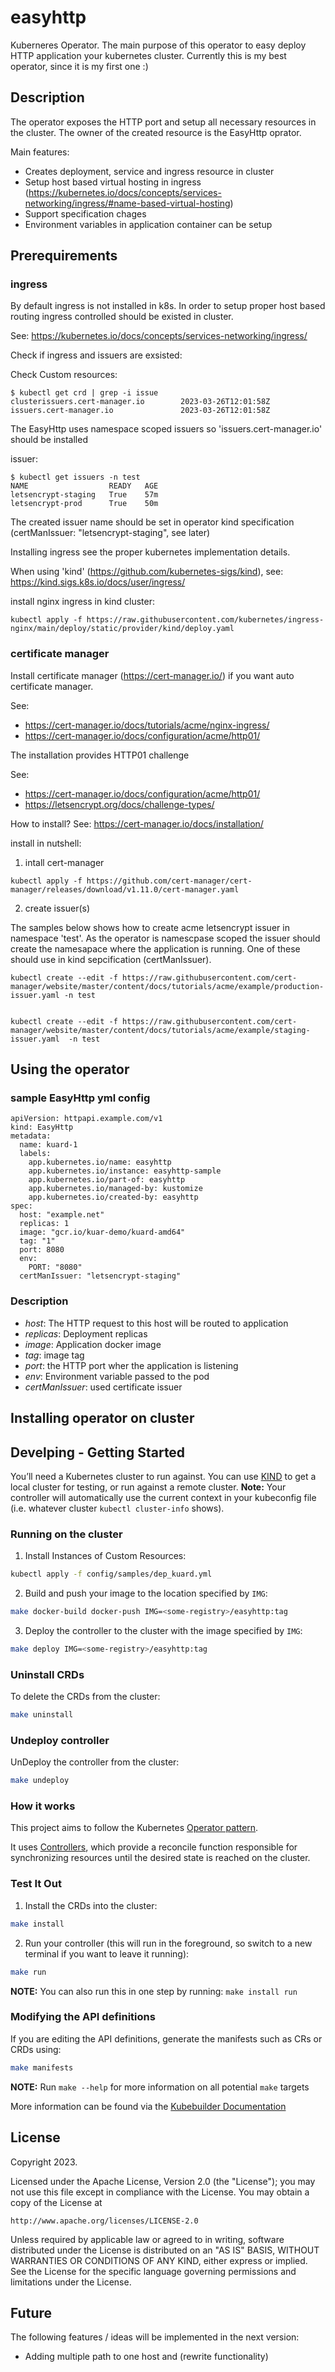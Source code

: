 # easyhttp

Kuberneres Operator. The main purpose of this operator to easy deploy HTTP application your kubernetes cluster. 
Currently this is my best operator, since it is my first one :) 

## Description
The operator exposes the HTTP port and setup all necessary resources in the cluster. The owner of the created
resource is the EasyHttp oprator.

Main features:
- Creates deployment, service and ingress resource in cluster
- Setup host based virtual hosting in ingress (https://kubernetes.io/docs/concepts/services-networking/ingress/#name-based-virtual-hosting)
- Support specification chages
- Environment variables in application container can be setup

## Prerequirements

### ingress

By default ingress is not installed in k8s. In order to setup proper host based routing ingress controlled should be existed in cluster.

See: https://kubernetes.io/docs/concepts/services-networking/ingress/

Check if ingress and issuers are exsisted:

Check Custom resources:
```
$ kubectl get crd | grep -i issue
clusterissuers.cert-manager.io        2023-03-26T12:01:58Z
issuers.cert-manager.io               2023-03-26T12:01:58Z
```
The EasyHttp uses namespace scoped issuers so 'issuers.cert-manager.io' should be installed

issuer:
```
$ kubectl get issuers -n test
NAME                  READY   AGE
letsencrypt-staging   True    57m
letsencrypt-prod      True    50m
```

The created issuer name should be set in operator kind specification (certManIssuer: "letsencrypt-staging", see later)

Installing ingress see the proper kubernetes implementation details.

When using 'kind' (https://github.com/kubernetes-sigs/kind), see: https://kind.sigs.k8s.io/docs/user/ingress/

install nginx ingress in kind cluster: 
```
kubectl apply -f https://raw.githubusercontent.com/kubernetes/ingress-nginx/main/deploy/static/provider/kind/deploy.yaml
```


### certificate manager

Install certificate manager (https://cert-manager.io/) if you want auto certificate manager.

See:
* https://cert-manager.io/docs/tutorials/acme/nginx-ingress/
* https://cert-manager.io/docs/configuration/acme/http01/

The installation provides HTTP01 challenge 

See: 
*  https://cert-manager.io/docs/configuration/acme/http01/
*  https://letsencrypt.org/docs/challenge-types/



How to install? See: https://cert-manager.io/docs/installation/

install in nutshell:
1) intall cert-manager
```
kubectl apply -f https://github.com/cert-manager/cert-manager/releases/download/v1.11.0/cert-manager.yaml
```

2) create issuer(s)

The samples below shows how to create acme letsencrypt issuer in namespace 'test'. As the operator is namescpase scoped the issuer should create the namesapace where the application is running. One of these should use in kind sepcification (certManIssuer).

```
kubectl create --edit -f https://raw.githubusercontent.com/cert-manager/website/master/content/docs/tutorials/acme/example/production-issuer.yaml -n test


kubectl create --edit -f https://raw.githubusercontent.com/cert-manager/website/master/content/docs/tutorials/acme/example/staging-issuer.yaml  -n test
```



## Using the operator


### sample EasyHttp yml config 

```
apiVersion: httpapi.example.com/v1
kind: EasyHttp
metadata:
  name: kuard-1
  labels:
    app.kubernetes.io/name: easyhttp
    app.kubernetes.io/instance: easyhttp-sample
    app.kubernetes.io/part-of: easyhttp
    app.kubernetes.io/managed-by: kustomize
    app.kubernetes.io/created-by: easyhttp
spec:
  host: "example.net"
  replicas: 1
  image: "gcr.io/kuar-demo/kuard-amd64"
  tag: "1"
  port: 8080
  env:
    PORT: "8080"
  certManIssuer: "letsencrypt-staging"

```
### Description
- *host*: The HTTP request to this host will be routed to application
- *replicas*: Deployment replicas
- *image*: Application docker image
- *tag*: image tag
- *port*: the HTTP port wher the application is listening
- *env*: Environment variable passed to the pod
- *certManIssuer*: used certificate issuer

## Installing operator on cluster





## Develping - Getting Started
You’ll need a Kubernetes cluster to run against. You can use [KIND](https://sigs.k8s.io/kind) to get a local cluster for testing, or run against a remote cluster.
**Note:** Your controller will automatically use the current context in your kubeconfig file (i.e. whatever cluster `kubectl cluster-info` shows).

### Running on the cluster
1. Install Instances of Custom Resources:

```sh
kubectl apply -f config/samples/dep_kuard.yml
```

2. Build and push your image to the location specified by `IMG`:

```sh
make docker-build docker-push IMG=<some-registry>/easyhttp:tag
```

3. Deploy the controller to the cluster with the image specified by `IMG`:

```sh
make deploy IMG=<some-registry>/easyhttp:tag
```

### Uninstall CRDs
To delete the CRDs from the cluster:

```sh
make uninstall
```

### Undeploy controller
UnDeploy the controller from the cluster:

```sh
make undeploy
```

### How it works
This project aims to follow the Kubernetes [Operator pattern](https://kubernetes.io/docs/concepts/extend-kubernetes/operator/).

It uses [Controllers](https://kubernetes.io/docs/concepts/architecture/controller/),
which provide a reconcile function responsible for synchronizing resources until the desired state is reached on the cluster.

### Test It Out
1. Install the CRDs into the cluster:

```sh
make install
```

2. Run your controller (this will run in the foreground, so switch to a new terminal if you want to leave it running):

```sh
make run
```

**NOTE:** You can also run this in one step by running: `make install run`

### Modifying the API definitions
If you are editing the API definitions, generate the manifests such as CRs or CRDs using:

```sh
make manifests
```

**NOTE:** Run `make --help` for more information on all potential `make` targets

More information can be found via the [Kubebuilder Documentation](https://book.kubebuilder.io/introduction.html)

## License

Copyright 2023.

Licensed under the Apache License, Version 2.0 (the "License");
you may not use this file except in compliance with the License.
You may obtain a copy of the License at

    http://www.apache.org/licenses/LICENSE-2.0

Unless required by applicable law or agreed to in writing, software
distributed under the License is distributed on an "AS IS" BASIS,
WITHOUT WARRANTIES OR CONDITIONS OF ANY KIND, either express or implied.
See the License for the specific language governing permissions and
limitations under the License.

## Future

The following features / ideas will be implemented in the next version:
- Adding multiple path to one host and (rewrite functionality) 
